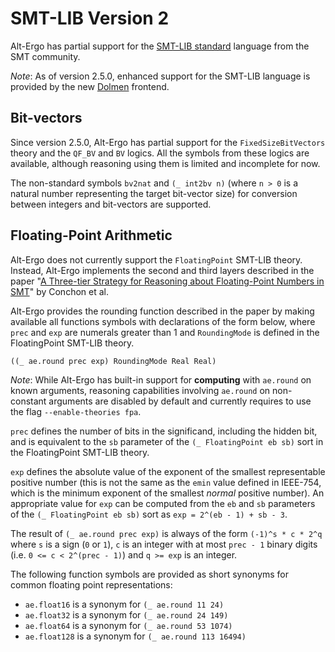 
# SMT-LIB Version 2

Alt-Ergo has partial support for the [SMT-LIB
standard](http://smtlib.cs.uiowa.edu/papers/smt-lib-reference-v2.6-r2017-07-18.pdf)
language from the SMT community.

*Note*: As of version 2.5.0, enhanced support for the SMT-LIB language is
provided by the new [Dolmen](http://gbury.github.io/dolmen/) frontend.

## Bit-vectors

Since version 2.5.0, Alt-Ergo has partial support for the `FixedSizeBitVectors`
theory and the `QF_BV` and `BV` logics. All the symbols from these logics are
available, although reasoning using them is limited and incomplete for now.

The non-standard symbols `bv2nat` and `(_ int2bv n)` (where `n >
0` is a natural number representing the target bit-vector size) for conversion
between integers and bit-vectors are supported.

## Floating-Point Arithmetic

Alt-Ergo does not currently support the `FloatingPoint` SMT-LIB theory.
Instead, Alt-Ergo implements the second and third layers described in the paper
"[A Three-tier Strategy for Reasoning about Floating-Point Numbers in
SMT](https://inria.hal.science/hal-01522770)" by Conchon et al.

Alt-Ergo provides the rounding function described in the paper by making
available all functions symbols with declarations of the form below, where
`prec` and `exp` are numerals greater than 1 and `RoundingMode` is defined in
the FloatingPoint SMT-LIB theory.

```smt-lib
((_ ae.round prec exp) RoundingMode Real Real)
```

*Note*: While Alt-Ergo has built-in support for **computing** with `ae.round`
on known arguments, reasoning capabilities involving `ae.round` on non-constant
arguments are disabled by default and currently requires to use the flag
`--enable-theories fpa`.

`prec` defines the number of bits in the significand, including the hidden bit,
and is equivalent to the `sb` parameter of the `(_ FloatingPoint eb sb)` sort
in the FloatingPoint SMT-LIB theory.

`exp` defines the absolute value of the exponent of the smallest representable
positive number (this is not the same as the `emin` value defined in IEEE-754,
which is the minimum exponent of the smallest *normal* positive number). An
appropriate value for `exp` can be computed from the `eb` and `sb` parameters
of the `(_ FloatingPoint eb sb)` sort as `exp = 2^(eb - 1) + sb - 3`.

The result of `(_ ae.round prec exp)` is always of the form `(-1)^s * c * 2^q`
where `s` is a sign (`0` or `1`), `c` is an integer with at most `prec - 1`
binary digits (i.e. `0 <= c < 2^(prec - 1)`) and `q >= exp` is an integer.

The following function symbols are provided as short synonyms for common
floating point representations:

 - `ae.float16` is a synonym for `(_ ae.round 11 24)`
 - `ae.float32` is a synonym for `(_ ae.round 24 149)`
 - `ae.float64` is a synonym for `(_ ae.round 53 1074)`
 - `ae.float128` is a synonym for `(_ ae.round 113 16494)`
